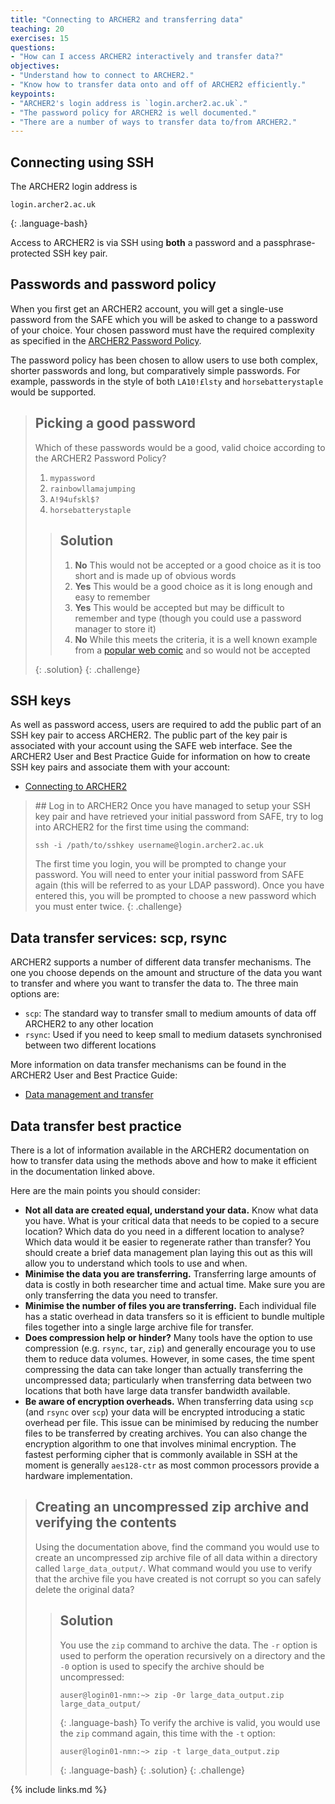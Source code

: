 ```yaml
---
title: "Connecting to ARCHER2 and transferring data"
teaching: 20
exercises: 15
questions:
- "How can I access ARCHER2 interactively and transfer data?"
objectives:
- "Understand how to connect to ARCHER2."
- "Know how to transfer data onto and off of ARCHER2 efficiently."
keypoints:
- "ARCHER2's login address is `login.archer2.ac.uk`."
- "The password policy for ARCHER2 is well documented."
- "There are a number of ways to transfer data to/from ARCHER2."
---
```


## Connecting using SSH

The ARCHER2 login address is

```
login.archer2.ac.uk
```
{: .language-bash}

Access to ARCHER2 is via SSH using **both** a password and a passphrase-protected SSH key pair.

## Passwords and password policy

When you first get an ARCHER2 account, you will get a single-use password from the 
SAFE which you will be asked to change to a password of your choice. Your chosen 
password must have the required complexity as specified in the
[ARCHER2 Password Policy](https://www.archer2.ac.uk/about/policies/passwords_usernames.html).

The password policy has been chosen to allow users to use both complex, shorter passwords and
long, but comparatively simple passwords. For example, passwords in the style of both
`LA10!£lsty` and `horsebatterystaple` would be supported.

> ## Picking a good password
> Which of these passwords would be a good, valid choice according to the ARCHER2 Password
> Policy?
> 
> 1. `mypassword`
> 2. `rainbowllamajumping`
> 3. `A!94ufskl$?`
> 4. `horsebatterystaple`
> 
> > ## Solution
> >
> > 1. **No** This would not be accepted or a good choice as it is too short and is made up of obvious words
> > 2. **Yes** This would be a good choice as it is long enough and easy to remember
> > 3. **Yes** This would be accepted but may be difficult to remember and type (though you could use a password manager to store it)
> > 4. **No** While this meets the criteria, it is a well known example from a [popular web comic](https://xkcd.com/936/) and so would not be accepted
> >
> {: .solution}
{: .challenge}

## SSH keys

As well as password access, users are required to add the public part of an SSH key pair to access ARCHER2.
The public part of the key pair is associated with your account using the SAFE web interface.
See the ARCHER2 User and Best Practice Guide for information on how to create SSH key pairs
and associate them with your account:

* [Connecting to ARCHER2](https://docs.archer2.ac.uk/user-guide/connecting/)

> ## Log in to ARCHER2
> Once you have managed to setup your SSH key pair and have retrieved your initial password from
> SAFE, try to log into ARCHER2 for the first time using the command:
> 
> ```
> ssh -i /path/to/sshkey username@login.archer2.ac.uk
> ```
>
> The first time you login, you will be prompted to change your password. You will need
> to enter your initial password from SAFE again (this will be referred to as your LDAP
> password). Once you have entered this, you will be prompted to choose a new password
> which you must enter twice.
{: .challenge}

## Data transfer services: scp, rsync

ARCHER2 supports a number of different data transfer mechanisms. The one you choose depends
on the amount and structure of the data you want to transfer and where you want to transfer
the data to. The three main options are:

* `scp`: The standard way to transfer small to medium amounts of data off ARCHER2 to any other location
* `rsync`: Used if you need to keep small to medium datasets synchronised between two different locations

More information on data transfer mechanisms can be found in the ARCHER2 User and Best Practice Guide:

* [Data management and transfer](https://docs.archer2.ac.uk/user-guide/data/)

## Data transfer best practice

There is a lot of information available in the ARCHER2 documentation on how to transfer data using the
methods above and how to make it efficient in the documentation linked above.

Here are the main points you should consider:

* **Not all data are created equal, understand your data.** Know what data you have. What is your
  critical data that needs to be copied to a secure location? Which data do you need in a different
  location to analyse? Which data would it be easier to regenerate rather than transfer? You should
  create a brief data management plan laying this out as this will allow you to understand which
  tools to use and when.
* **Minimise the data you are transferring.** Transferring large amounts of data is costly in both
  researcher time and actual time. Make sure you are only transferring the data you need to transfer.
* **Minimise the number of files you are transferring.** Each individual file has a static overhead in
  data transfers so it is efficient to bundle multiple files together into a single large
  archive file for transfer.
* **Does compression help or hinder?** Many tools have the option to use compression (e.g. `rsync`,
  `tar`, `zip`) and generally encourage you to use them to reduce data volumes. However, in some cases,
  the time spent compressing the data can take longer than actually transferring the uncompressed
  data; particularly when transferring data between two locations that both have large data transfer
  bandwidth available.
* **Be aware of encryption overheads.** When transferring data using `scp` (and `rsync` over `scp`)
  your data will be encrypted introducing a static overhead per file. This issue can be minimised by
  reducing the number files to be transferred by creating archives. You can also change the encryption
  algorithm to one that involves minimal encryption. The fastest performing cipher that is commonly 
  available in SSH at the moment is generally `aes128-ctr` as most common processors provide a
  hardware implementation.

> ## Creating an uncompressed zip archive and verifying the contents
> Using the documentation above, find the command you would use to create an uncompressed zip archive
> file of all data within a directory called `large_data_output/`. What command would you use to verify
> that the archive file you have created is not corrupt so you can safely delete the original data?
> > ## Solution
> > You use the `zip` command to archive the data. The `-r` option is used to perform the operation
> > recursively on a directory and the `-0` option is used to specify the archive should be uncompressed:
> > ```
> > auser@login01-nmn:~> zip -0r large_data_output.zip large_data_output/
> > ```
> > {: .language-bash}
> > To verify the archive is valid, you would use the `zip` command again, this time with the `-t` 
> > option:
> > ```
> > auser@login01-nmn:~> zip -t large_data_output.zip
> > ```
> > {: .language-bash}
> {: .solution}
{: .challenge}

{% include links.md %}

